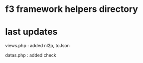 f3 framework helpers directory
===

last updates
=

views.php : added nl2p, toJson

datas.php : added check
